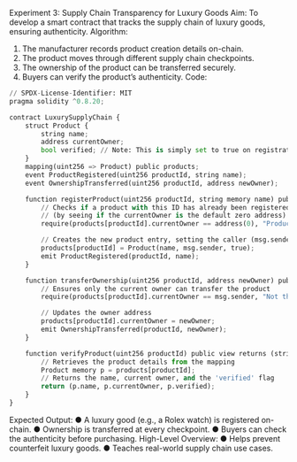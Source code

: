Experiment 3: Supply Chain Transparency for Luxury Goods
Aim:
To develop a smart contract that tracks the supply chain of luxury goods, ensuring authenticity.
Algorithm:
1. The manufacturer records product creation details on-chain.
2. The product moves through different supply chain checkpoints.
3. The ownership of the product can be transferred securely.
4. Buyers can verify the product’s authenticity.
Code:
```python
// SPDX-License-Identifier: MIT
pragma solidity ^0.8.20;

contract LuxurySupplyChain {
    struct Product {
        string name;
        address currentOwner;
        bool verified; // Note: This is simply set to true on registration in this version
    }
    mapping(uint256 => Product) public products;
    event ProductRegistered(uint256 productId, string name);
    event OwnershipTransferred(uint256 productId, address newOwner);

    function registerProduct(uint256 productId, string memory name) public {
        // Checks if a product with this ID has already been registered
        // (by seeing if the currentOwner is the default zero address)
        require(products[productId].currentOwner == address(0), "Product already registered");

        // Creates the new product entry, setting the caller (msg.sender) as the owner
        products[productId] = Product(name, msg.sender, true);
        emit ProductRegistered(productId, name);
    }

    function transferOwnership(uint256 productId, address newOwner) public {
        // Ensures only the current owner can transfer the product
        require(products[productId].currentOwner == msg.sender, "Not the owner");

        // Updates the owner address
        products[productId].currentOwner = newOwner;
        emit OwnershipTransferred(productId, newOwner);
    }

    function verifyProduct(uint256 productId) public view returns (string memory, address, bool) {
        // Retrieves the product details from the mapping
        Product memory p = products[productId];
        // Returns the name, current owner, and the 'verified' flag
        return (p.name, p.currentOwner, p.verified);
    }
}
```
Expected Output:
● A luxury good (e.g., a Rolex watch) is registered on-chain.
● Ownership is transferred at every checkpoint.
● Buyers can check the authenticity before purchasing.
High-Level Overview:
● Helps prevent counterfeit luxury goods.
● Teaches real-world supply chain use cases.

